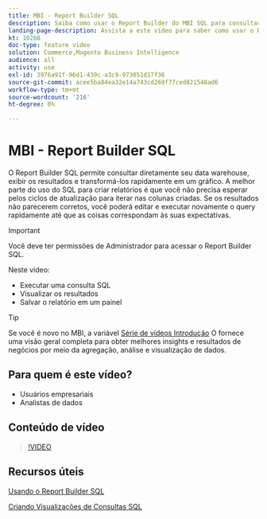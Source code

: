 ```yaml
---
title: MBI - Report Builder SQL
description: Saiba como usar o Report Builder do MBI SQL para consultar diretamente o data warehouse, visualizar os resultados e transformá-los rapidamente em um gráfico.
landing-page-description: Assista a este vídeo para saber como usar o Report Builder do MBI SQL para consultar diretamente seu data warehouse, visualizar os resultados e transformá-los rapidamente em um gráfico.
kt: 10288
doc-type: feature video
solution: Commerce,Magento Business Intelligence
audience: all
activity: use
exl-id: 3976a91f-96d1-439c-a3c9-973051d17f36
source-git-commit: acee5ba84ea32e14a743cd269f77ced821548ad6
workflow-type: tm+mt
source-wordcount: '216'
ht-degree: 0%

---
```


# MBI - Report Builder SQL

O Report Builder SQL permite consultar diretamente seu data warehouse, exibir os resultados e transformá-los rapidamente em um gráfico. A melhor parte do uso do SQL para criar relatórios é que você não precisa esperar pelos ciclos de atualização para iterar nas colunas criadas. Se os resultados não parecerem corretos, você poderá editar e executar novamente o query rapidamente até que as coisas correspondam às suas expectativas.

>[!IMPORTANT]
>
>Você deve ter permissões de Administrador para acessar o Report Builder SQL.

Neste vídeo:

- Executar uma consulta SQL
- Visualizar os resultados
- Salvar o relatório em um painel

>[!TIP]
>
>Se você é novo no MBI, a variável [Série de vídeos Introdução](1-overview.md) O fornece uma visão geral completa para obter melhores insights e resultados de negócios por meio da agregação, análise e visualização de dados.

## Para quem é este vídeo?

- Usuários empresariais
- Analistas de dados

## Conteúdo de vídeo

>[!VIDEO](https://video.tv.adobe.com/v/342406?quality=12&learn=on)

## Recursos úteis

[Usando o Report Builder SQL](https://docs.magento.com/mbi/data-analyst/dev-reports/sql-rpt-bldr.html)

[Criando Visualizações de Consultas SQL](https://docs.magento.com/mbi/tutorials/create-visuals-from-sql.html)
